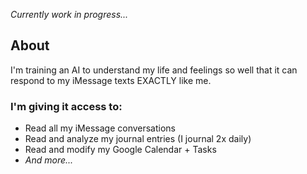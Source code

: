 _Currently work in progress..._

## About

I'm training an AI to understand my life and feelings so well that it can respond to my iMessage texts EXACTLY like me.

### I'm giving it access to:

- Read all my iMessage conversations
- Read and analyze my journal entries (I journal 2x daily)
- Read and modify my Google Calendar + Tasks
- _And more..._
